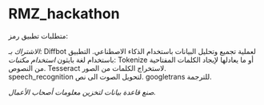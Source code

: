 # RMZ_hackathon
متطلبات تطبيق رمز:

*الاشتراك بـ*:
Diffbot لعملية تجميع وتحليل البيانات باستخدام الذكاء الاصطناعي. 
التطبيق باستخدام لغة بايثون 
*استخدام مكتبات*:
Tokenize أو ما يعادلها لإيجاد الكلمات المفتاحية من النصوص. 
Tesseract لاستخراج الكلمات من الصور.  
speech_recognition لتحويل الصوت الى نص. 
googletrans للترجمة. 

*صنع قاعدة بيانات لتخزين معلومات أصحاب الأعمال.*
